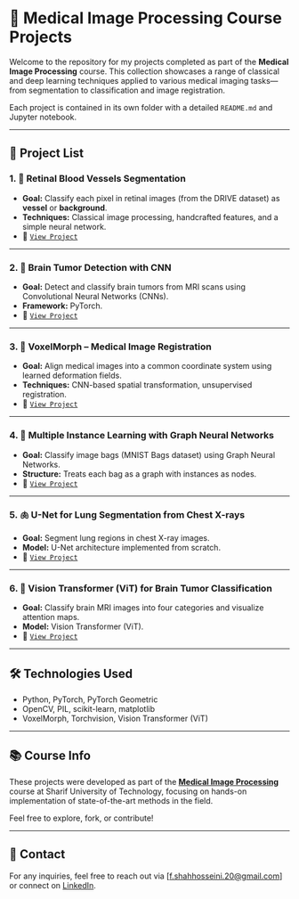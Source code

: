 # 🧠 Medical Image Processing Course Projects

Welcome to the repository for my projects completed as part of the **Medical Image Processing** course. This collection showcases a range of classical and deep learning techniques applied to various medical imaging tasks—from segmentation to classification and image registration.

Each project is contained in its own folder with a detailed `README.md` and Jupyter notebook.

---

## 📁 Project List

### 1. 🔬 Retinal Blood Vessels Segmentation
- **Goal:** Classify each pixel in retinal images (from the DRIVE dataset) as **vessel** or **background**.
- **Techniques:** Classical image processing, handcrafted features, and a simple neural network.
- 📄 [`View Project`](./IABI_HW1)

---

### 2. 🧠 Brain Tumor Detection with CNN
- **Goal:** Detect and classify brain tumors from MRI scans using Convolutional Neural Networks (CNNs).
- **Framework:** PyTorch.
- 📄 [`View Project`](./IABI_HW2)

---

### 3. 🧭 VoxelMorph – Medical Image Registration
- **Goal:** Align medical images into a common coordinate system using learned deformation fields.
- **Techniques:** CNN-based spatial transformation, unsupervised registration.
- 📄 [`View Project`](./IABI_HW3)

---

### 4. 🧩 Multiple Instance Learning with Graph Neural Networks
- **Goal:** Classify image bags (MNIST Bags dataset) using Graph Neural Networks.
- **Structure:** Treats each bag as a graph with instances as nodes.
- 📄 [`View Project`](./IABI_HW4)

---

### 5. 🫁 U-Net for Lung Segmentation from Chest X-rays
- **Goal:** Segment lung regions in chest X-ray images.
- **Model:** U-Net architecture implemented from scratch.
- 📄 [`View Project`](./IABI_HW5)

---

### 6. 🔎 Vision Transformer (ViT) for Brain Tumor Classification
- **Goal:** Classify brain MRI images into four categories and visualize attention maps.
- **Model:** Vision Transformer (ViT).
- 📄 [`View Project`](./IABI_HW6)

---

## 🛠 Technologies Used

- Python, PyTorch, PyTorch Geometric
- OpenCV, PIL, scikit-learn, matplotlib
- VoxelMorph, Torchvision, Vision Transformer (ViT)

---

## 📚 Course Info

These projects were developed as part of the [**Medical Image Processing**](https://www.youtube.com/watch?v=SGi0umWvR8A&list=PLFr7f4WLNwrbeL_D_60ZsW_iCfMH5VnKW) course at Sharif University of Technology, focusing on hands-on implementation of state-of-the-art methods in the field.

Feel free to explore, fork, or contribute!

---

## 📩 Contact

For any inquiries, feel free to reach out via [f.shahhosseini.20@gmail.com] or connect on [LinkedIn](https://www.linkedin.com/in/fatemeh-shahhosseini/).


